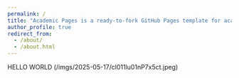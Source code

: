 ```yaml
---
permalink: /
title: "Academic Pages is a ready-to-fork GitHub Pages template for academic personal websites"
author_profile: true
redirect_from: 
  - /about/
  - /about.html
---
```


HELLO WORLD
(/imgs/2025-05-17/cl011lu01nP7x5ct.jpeg)
